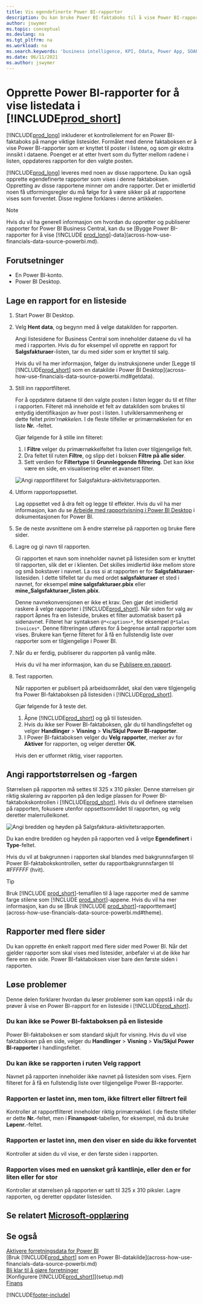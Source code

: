 ```yaml
---
title: Vis egendefinerte Power BI-rapporter
description: Du kan bruke Power BI-faktaboks til å vise Power BI-rapporter og få ekstra innsikt i postdataene i nøkkellister.
author: jswymer
ms.topic: conceptual
ms.devlang: na
ms.tgt_pltfrm: na
ms.workload: na
ms.search.keywords: 'business intelligence, KPI, Odata, Power App, SOAP, analysis'
ms.date: 06/11/2021
ms.author: jswymer
---
```

# <a name="creating-power-bi-reports-for-displaying-list-data-in-includeprodshortincludesprodshortmd" />Opprette Power BI-rapporter for å vise listedata i [!INCLUDE[prod_short](includes/prod_short.md)]

[!INCLUDE[prod_long](includes/prod_long.md)] inkluderer et kontrollelement for en Power BI-faktaboks på mange viktige listesider. Formålet med denne faktaboksen er å vise Power BI-rapporter som er knyttet til poster i listene, og som gir ekstra innsikt i dataene. Poenget er at etter hvert som du flytter mellom radene i listen, oppdateres rapporten for den valgte posten.

[!INCLUDE[prod_long](includes/prod_long.md)] leveres med noen av disse rapportene. Du kan også opprette egendefinerte rapporter som vises i denne faktaboksen. Oppretting av disse rapportene minner om andre rapporter. Det er imidlertid noen få utformingsregler du må følge for å være sikker på at rapportene vises som forventet. Disse reglene forklares i denne artikkelen.

> [!NOTE]
> Hvis du vil ha generell informasjon om hvordan du oppretter og publiserer rapporter for Power BI Business Central, kan du se [Bygge Power BI-rapporter for å vise [!INCLUDE [prod_long](includes/prod_long.md)]-data](across-how-use-financials-data-source-powerbi.md). 

## <a name="prerequisites" />Forutsetninger

- En Power BI-konto.
- Power BI Desktop.

<!-- 
For more information about getting started, see [Use [!INCLUDE[prod_short](includes/prod_short.md)] as a Power BI Data Source](across-how-use-financials-data-source-powerbi.md).-->

## <a name="create-a-report-for-a-list-page" />Lage en rapport for en listeside

1. Start Power BI Desktop.
2. Velg **Hent data**, og begynn med å velge datakilden for rapporten.

    Angi listesidene for Business Central som inneholder dataene du vil ha med i rapporten. Hvis du for eksempel vil opprette en rapport for **Salgsfakturaer**-listen, tar du med sider som er knyttet til salg.

    Hvis du vil ha mer informasjon, følger du instruksjonene under [Legge til [!INCLUDE[prod_short](includes/prod_short.md)] som en datakilde i Power BI Desktop](across-how-use-financials-data-source-powerbi.md#getdata).

3. Still inn rapportfilteret.

    For å oppdatere dataene til den valgte posten i listen legger du til et filter i rapporten. Filteret må inneholde et felt av datakilden som brukes til entydig identifikasjon av hver post i listen. I utviklersammenheng er dette feltet *prim'rnøkkelen*. I de fleste tilfeller er primærnøkkelen for en liste **Nr.** -feltet.

    Gjør følgende for å stille inn filteret:

    1. I **Filtre** velger du primærnøkkelfeltet fra listen over tilgjengelige felt.
    2. Dra feltet til ruten **Filtre**, og slipp det i boksen **Filtre på alle sider**.
    3. Sett verdien for **Filtertype** til **Grunnleggende filtrering**. Det kan ikke være en side, en visualisering eller et avansert filter.

    ![Angi rapportfilteret for Salgsfaktura-aktivitetsrapporten.](./media/across-how-use-powerbi-reports-factbox/financials-powerbi-report-filter-v3.png)
4. Utform rapportoppsettet.

    Lag oppsettet ved å dra felt og legge til effekter. Hvis du vil ha mer informasjon, kan du se [Arbeide med rapportvisning i Power BI Desktop](/power-bi/create-reports/desktop-report-view) i dokumentasjonen for Power BI.

5. Se de neste avsnittene om å endre størrelse på rapporten og bruke flere sider.

6. Lagre og gi navn til rapporten.

    Gi rapporten et navn som inneholder navnet på listesiden som er knyttet til rapporten, slik det er i klienten. Det skilles imidlertid ikke mellom store og små bokstaver i navnet. La oss si at rapporten er for **Salgsfakturaer**-listesiden. I dette tilfellet tar du med ordet **salgsfakturaer** et sted i navnet, for eksempel **mine salgsfakturaer.pbix** eller **mine_Salgsfakturaer_listen.pbix**.

    Denne navnekonvensjonen er ikke et krav. Den gjør det imidlertid raskere å velge rapporter i [!INCLUDE[prod_short](includes/prod_short.md)]. Når siden for valg av rapport åpnes fra en listeside, brukes et filter automatisk basert på sidenavnet. Filteret har syntaksen `@*<caption>*`, for eksempel `@*Sales Invoices*`. Denne filtreringen utføres for å begrense antall rapporter som vises. Brukere kan fjerne filteret for å få en fullstendig liste over rapporter som er tilgjengelige i Power BI.

7. Når du er ferdig, publiserer du rapporten på vanlig måte.

    Hvis du vil ha mer informasjon, kan du se [Publisere en rapport](across-how-use-financials-data-source-powerbi.md#publish-reports).

8. Test rapporten.

    Når rapporten er publisert på arbeidsområdet, skal den være tilgjengelig fra Power BI-faktaboksen på listesiden i [!INCLUDE[prod_short](includes/prod_short.md)].

    Gjør følgende for å teste det.

    1. Åpne [!INCLUDE[prod_short](includes/prod_short.md)] og gå til listesiden.
    2. Hvis du ikke ser Power BI-faktaboksen, går du til handlingsfeltet og velger **Handlinger** > **Visning** > **Vis/Skjul Power BI-rapporter**.
    3. I Power BI-faktaboksen velger du **Velg rapporter**, merker av for **Aktiver** for rapporten, og velger deretter **OK**.

    Hvis den er utformet riktig, viser rapporten.  

## <a name="set-the-report-size-and-color" />Angi rapportstørrelsen og -fargen

Størrelsen på rapporten må settes til 325 x 310 piksler. Denne størrelsen gir riktig skalering av rapporten på den ledige plassen for Power BI-faktabokskontrollen i [!INCLUDE[prod_short](includes/prod_short.md)]. Hvis du vil definere størrelsen på rapporten, fokusere utenfor oppsettsområdet til rapporten, og velg deretter malerrulleikonet.

![Angi bredden og høyden på Salgsfaktura-aktivitetsrapporten.](./media/across-how-use-powerbi-reports-factbox/financials-powerbi-report-sizing-v3.png)

Du kan endre bredden og høyden på rapporten ved å velge **Egendefinert** i **Type**-feltet.

Hvis du vil at bakgrunnen i rapporten skal blandes med bakgrunnsfargen til Power BI-faktabokskontrollen, setter du rapportbakgrunnsfargen til *#FFFFFF* (hvit). 

> [!TIP]
> Bruk [!INCLUDE [prod_short](includes/prod_short.md)]-temafilen til å lage rapporter med de samme farge stilene som [!INCLUDE [prod_short](includes/prod_short.md)]-appene. Hvis du vil ha mer informasjon, kan du se [Bruk [!INCLUDE [prod_short](includes/prod_short.md)]-rapporttemaet](across-how-use-financials-data-source-powerbi.md#theme).

## <a name="reports-with-multiple-pages" />Rapporter med flere sider

Du kan opprette én enkelt rapport med flere sider med Power BI. Når det gjelder rapporter som skal vises med listesider, anbefaler vi at de ikke har flere enn én side. Power BI-faktaboksen viser bare den første siden i rapporten.

## <a name="fixing-problems" />Løse problemer

Denne delen forklarer hvordan du løser problemer som kan oppstå i når du prøver å vise en Power BI-rapport for en listeside i [!INCLUDE[prod_short](includes/prod_short.md)].  

### <a name="you-cant-see-the-power-bi-factbox-on-a-list-page" />Du kan ikke se Power BI-faktaboksen på en listeside

Power BI-faktaboksen er som standard skjult for visning. Hvis du vil vise faktaboksen på en side, velger du **Handlinger** > **Visning** > **Vis/Skjul Power BI-rapporter** i handlingsfeltet.

### <a name="you-cant-see-the-report-in-the-select-report-pane" />Du kan ikke se rapporten i ruten Velg rapport

Navnet på rapporten inneholder ikke navnet på listesiden som vises. Fjern filteret for å få en fullstendig liste over tilgjengelige Power BI-rapporter.  

### <a name="report-is-loaded-but-blank-not-filtered-or-filtered-incorrectly" />Rapporten er lastet inn, men tom, ikke filtrert eller filtrert feil

Kontroller at rapportfilteret inneholder riktig primærnøkkel. I de fleste tilfeller er dette **Nr.**-feltet, men i **Finanspost**-tabellen, for eksempel, må du bruke **Løpenr.**-feltet.

### <a name="report-is-loaded-but-it-shows-a-page-you-didnt-expect" />Rapporten er lastet inn, men den viser en side du ikke forventet

Kontroller at siden du vil vise, er den første siden i rapporten.  

### <a name="report-appears-with-an-unwanted-gray-boarder-or-its-too-small-or-too-large" />Rapporten vises med en uønsket grå kantlinje, eller den er for liten eller for stor

Kontroller at størrelsen på rapporten er satt til 325 x 310 piksler. Lagre rapporten, og deretter oppdater listesiden.  

## <a name="see-related-microsoft-trainingtrainingmodulesconfigure-powerbi-excel-dynamics-365-business-centralindex" />Se relatert [Microsoft-opplæring](/training/modules/configure-powerbi-excel-dynamics-365-business-central/index)

## <a name="see-also" />Se også

[Aktivere forretningsdata for Power BI](admin-powerbi.md)  
[Bruk [!INCLUDE[prod_short](includes/prod_short.md)] som en Power BI-datakilde](across-how-use-financials-data-source-powerbi.md)  
[Bli klar til å gjøre forretninger](ui-get-ready-business.md)  
[Konfigurere [!INCLUDE[prod_short](includes/prod_short.md)]](setup.md)  
[Finans](finance.md)  


[!INCLUDE[footer-include](includes/footer-banner.md)]
